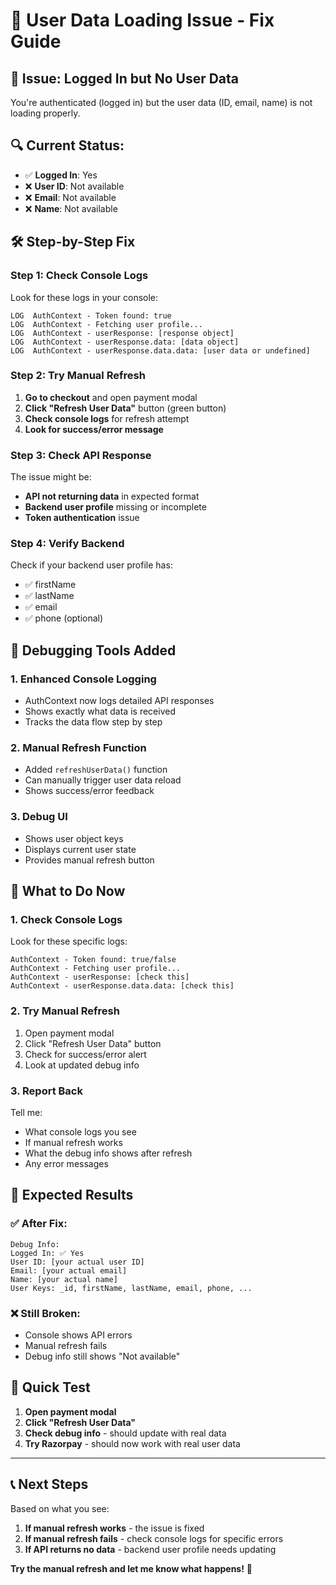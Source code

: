 # 🔧 User Data Loading Issue - Fix Guide

## 🚨 **Issue: Logged In but No User Data**

You're authenticated (logged in) but the user data (ID, email, name) is not loading properly.

## 🔍 **Current Status:**
- ✅ **Logged In**: Yes
- ❌ **User ID**: Not available
- ❌ **Email**: Not available  
- ❌ **Name**: Not available

## 🛠️ **Step-by-Step Fix**

### **Step 1: Check Console Logs**
Look for these logs in your console:
```
LOG  AuthContext - Token found: true
LOG  AuthContext - Fetching user profile...
LOG  AuthContext - userResponse: [response object]
LOG  AuthContext - userResponse.data: [data object]
LOG  AuthContext - userResponse.data.data: [user data or undefined]
```

### **Step 2: Try Manual Refresh**
1. **Go to checkout** and open payment modal
2. **Click "Refresh User Data"** button (green button)
3. **Check console logs** for refresh attempt
4. **Look for success/error message**

### **Step 3: Check API Response**
The issue might be:
- **API not returning data** in expected format
- **Backend user profile** missing or incomplete
- **Token authentication** issue

### **Step 4: Verify Backend**
Check if your backend user profile has:
- ✅ firstName
- ✅ lastName  
- ✅ email
- ✅ phone (optional)

## 🔧 **Debugging Tools Added**

### **1. Enhanced Console Logging**
- AuthContext now logs detailed API responses
- Shows exactly what data is received
- Tracks the data flow step by step

### **2. Manual Refresh Function**
- Added `refreshUserData()` function
- Can manually trigger user data reload
- Shows success/error feedback

### **3. Debug UI**
- Shows user object keys
- Displays current user state
- Provides manual refresh button

## 📱 **What to Do Now**

### **1. Check Console Logs**
Look for these specific logs:
```
AuthContext - Token found: true/false
AuthContext - Fetching user profile...
AuthContext - userResponse: [check this]
AuthContext - userResponse.data.data: [check this]
```

### **2. Try Manual Refresh**
1. Open payment modal
2. Click "Refresh User Data" button
3. Check for success/error alert
4. Look at updated debug info

### **3. Report Back**
Tell me:
- What console logs you see
- If manual refresh works
- What the debug info shows after refresh
- Any error messages

## 🎯 **Expected Results**

### **✅ After Fix:**
```
Debug Info:
Logged In: ✅ Yes
User ID: [your actual user ID]
Email: [your actual email]
Name: [your actual name]
User Keys: _id, firstName, lastName, email, phone, ...
```

### **❌ Still Broken:**
- Console shows API errors
- Manual refresh fails
- Debug info still shows "Not available"

## 🚀 **Quick Test**

1. **Open payment modal**
2. **Click "Refresh User Data"**
3. **Check debug info** - should update with real data
4. **Try Razorpay** - should now work with real user data

---

## 📞 **Next Steps**

Based on what you see:
1. **If manual refresh works** - the issue is fixed
2. **If manual refresh fails** - check console logs for specific errors
3. **If API returns no data** - backend user profile needs updating

**Try the manual refresh and let me know what happens!** 🎉 